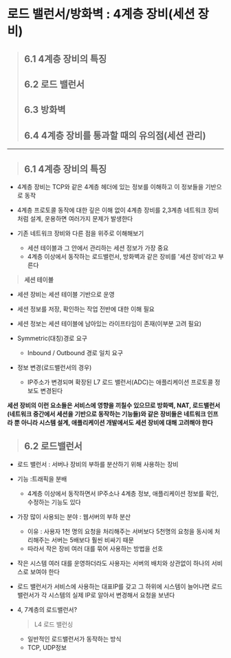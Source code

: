 # 로드 밸런서/방화벽 : 4계층 장비(세션 장비)

> ## 6.1 4계층 장비의 특징
> ## 6.2 로드 밸런서
> ## 6.3 방화벽
> ## 6.4 4계층 장비를 통과할 때의 유의점(세션 관리)
---
> ## 6.1 4계층 장비의 특징
- 4계층 장비는 TCP와 같은 4계층 헤더에 있는 정보를 이해하고 이 정보들을 기반으로 동작
- 4계층 프로토콜 동작에 대한 깊은 이해 없이 4계층 장비를 2,3계층 네트워크 장비처럼 설계, 운용하면 여러가지 문제가 발생한다

- 기존 네트워크 장비와 다른 점을 위주로 이해해보기
    - 세션 테이블과 그 안에서 관리하는 세션 정보가 가장 중요
    - 4계층 이상에서 동작하는 로드밸런서, 방화벽과 같은 장비를 '세션 장비'라고 부른다

> __세션 테이블__

- 세션 장비는 세션 테이블 기반으로 운영
- 세션 정보를 저장, 확인하는 작업 전반에 대한 이해 필요
- 세션 정보는 세션 테이블에 남아있는 라이프타임이 존재(이부분 고려 필요)

- Symmetric(대칭)경로 요구
    - Inbound / Outbound 경로 일치 요구
- 정보 변경(로드밸런서의 경우)
    - IP주소가 변경되며 확장된 L7 로드 밸런서(ADC)는 애플리케이션 프로토콜 정보도 변경된다

__세션 장비의 이런 요소들은 서비스에 영향을 끼칠수 있으므로 방화벽, NAT, 로드밸런서(네트워크 중간에서 세션을 기반으로 동작하는 기능들)와 같은 장비들은 네트워크 인프라 뿐 아니라 시스템 설계, 애플리케이션 개발에서도 세션 장비에 대해 고려해야 한다__

> ## 6.2 로드밸런서
- 로드 밸런서 : 서버나 장비의 부하를 분산하기 위해 사용하는 장비
- 기능 :트래픽을 분배
    - 4계층 이상에서 동작하면서 IP주소나 4계층 정보, 애플리케이션 정보를 확인, 수정하는 기능도 있다

- 가장 많이 사용되는 분야 : 웹서버의 부하 분산
    - 이유 : 사용자 1천 명의 요청을 처리해주는 서버보다 5천명의 요청을 동시에 처리해주는 서버는 5배보다 훨씬 비싸기 때문
    - 따라서 작은 장비 여러 대를 묶어 사용하는 방법을 선호

- 작은 시스템 여러 대를 운영하더라도 사용자는 서버의 배치와 상관없이 하나의 서비스로 보여야 한다

- 로드 밸런서가 서비스에 사용하는 대표IP를 갖고 그 하위에 시스템이 늘어나면 로드밸런서가 각 시스템의 실제 IP로 알아서 변경해서 요청을 보낸다
- 4, 7계층의 로드밸런서?
    > L4 로드 밸런싱
    - 일반적인 로드밸런서가 동작하는 방식
    - TCP, UDP정보